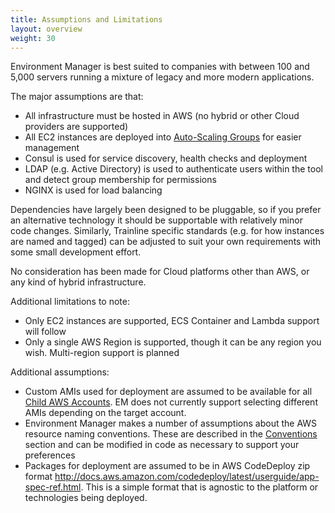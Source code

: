 ```yaml
---
title: Assumptions and Limitations
layout: overview
weight: 30
---
```


Environment Manager is best suited to companies with between 100 and 5,000 servers running a mixture of legacy and more modern applications.

The major assumptions are that:

-	All infrastructure must be hosted in AWS (no hybrid or other Cloud providers are supported)
-	All EC2 instances are deployed into [Auto-Scaling Groups](/environment-manager/docs/concepts#asgs) for easier management
-	Consul is used for service discovery, health checks and deployment
-	LDAP (e.g. Active Directory) is used to authenticate users within the tool and detect group membership for permissions
-	NGINX is used for load balancing

Dependencies have largely been designed to be pluggable, so if you prefer an alternative technology it should be supportable with relatively minor code changes. Similarly, Trainline specific standards (e.g. for how instances are named and tagged) can be adjusted to suit your own requirements with some small development effort.

No consideration has been made for Cloud platforms other than AWS, or any kind of hybrid infrastructure.

Additional limitations to note:

-	Only EC2 instances are supported, ECS Container and Lambda support will follow
-	Only a single AWS Region is supported, though it can be any region you wish. Multi-region support is planned

Additional assumptions:

-	Custom AMIs used for deployment are assumed to be available for all [Child AWS Accounts](/environment-manager/docs/setup/aws-accounts). EM does not currently support selecting different AMIs depending on the target account.
-	Environment Manager makes a number of assumptions about the AWS resource naming conventions. These are described in the [Conventions](/environment-manager/docs/user-guide/conventions) section and can be modified in code as necessary to support your preferences
-	Packages for deployment are assumed to be in AWS CodeDeploy zip format <http://docs.aws.amazon.com/codedeploy/latest/userguide/app-spec-ref.html>. This is a simple format that is agnostic to the platform or technologies being deployed.
